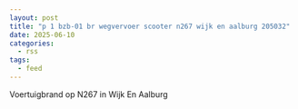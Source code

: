 ```yaml
---
layout: post
title: "p 1 bzb-01 br wegvervoer scooter n267 wijk en aalburg 205032"
date: 2025-06-10
categories: 
  - rss
tags: 
  - feed
---
```


Voertuigbrand op N267 in Wijk En Aalburg
